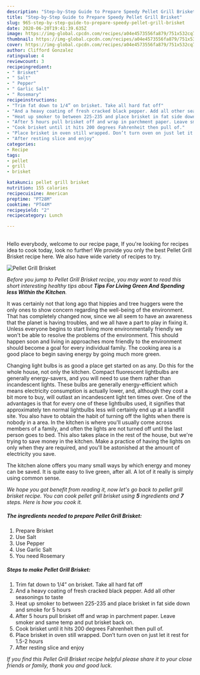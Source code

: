 ```yaml
---
description: "Step-by-Step Guide to Prepare Speedy Pellet Grill Brisket"
title: "Step-by-Step Guide to Prepare Speedy Pellet Grill Brisket"
slug: 965-step-by-step-guide-to-prepare-speedy-pellet-grill-brisket
date: 2020-06-20T19:41:39.635Z
image: https://img-global.cpcdn.com/recipes/a04e4573556fa879/751x532cq70/pellet-grill-brisket-recipe-main-photo.jpg
thumbnail: https://img-global.cpcdn.com/recipes/a04e4573556fa879/751x532cq70/pellet-grill-brisket-recipe-main-photo.jpg
cover: https://img-global.cpcdn.com/recipes/a04e4573556fa879/751x532cq70/pellet-grill-brisket-recipe-main-photo.jpg
author: Clifford Gonzalez
ratingvalue: 4
reviewcount: 3
recipeingredient:
- " Brisket"
- " Salt"
- " Pepper"
- " Garlic Salt"
- " Rosemary"
recipeinstructions:
- "Trim fat down to 1/4” on brisket. Take all hard fat off"
- "And a heavy coating of fresh cracked black pepper. Add all other seasonings to taste"
- "Heat up smoker to between 225-235 and place brisket in fat side down and smoke for 5 hours"
- "After 5 hours pull brisket off and wrap in parchment paper. Leave smoker and same temp and put brisket back on."
- "Cook brisket until it hits 200 degrees Fahrenheit then pull of."
- "Place brisket in oven still wrapped. Don’t turn oven on just let it rest for 1.5-2 hours"
- "After resting slice and enjoy"
categories:
- Recipe
tags:
- pellet
- grill
- brisket

katakunci: pellet grill brisket 
nutrition: 155 calories
recipecuisine: American
preptime: "PT28M"
cooktime: "PT44M"
recipeyield: "2"
recipecategory: Lunch

---
```

<br>
Hello everybody, welcome to our recipe page, If you're looking for recipes idea to cook today, look no further! We provide you only the best Pellet Grill Brisket recipe here. We also have wide variety of recipes to try.
<br>


![Pellet Grill Brisket](https://img-global.cpcdn.com/recipes/a04e4573556fa879/751x532cq70/pellet-grill-brisket-recipe-main-photo.jpg)

<i>Before you jump to Pellet Grill Brisket recipe, you may want to read this short interesting healthy tips about 
<strong>Tips For Living Green And Spending less Within the Kitchen</strong>.</i>
</br>

It was certainly not that long ago that hippies and tree huggers were the only ones to show concern regarding the well-being of the environment. That has completely changed now, since we all seem to have an awareness that the planet is having troubles, and we all have a part to play in fixing it. Unless everyone begins to start living more environmentally friendly we won't be able to resolve the problems of the environment. This should happen soon and living in approaches more friendly to the environment should become a goal for every individual family. The cooking area is a good place to begin saving energy by going much more green.

Changing light bulbs is as good a place get started on as any. Do this for the whole house, not only the kitchen. Compact fluorescent lightbulbs are generally energy-savers, and you will need to use them rather than incandescent lights. These bulbs are generally energy-efficient which means electricity consumption is actually lower, and, although they cost a bit more to buy, will outlast an incandescent light ten times over. One of the advantages is that for every one of these lightbulbs used, it signifies that approximately ten normal lightbulbs less will certainly end up at a landfill site. You also have to obtain the habit of turning off the lights when there is nobody in a area. In the kitchen is where you'll usually come across members of a family, and often the lights are not turned off until the last person goes to bed. This also takes place in the rest of the house, but we're trying to save money in the kitchen. Make a practice of having the lights on only when they are required, and you'll be astonished at the amount of electricity you save.

The kitchen alone offers you many small ways by which energy and money can be saved. It is quite easy to live green, after all. A lot of it really is simply using common sense.


<i>We hope you got benefit from reading it, now let's go back to pellet grill brisket recipe. You can cook pellet grill brisket using <strong>5</strong> ingredients and <strong>7</strong> steps. Here is how you cook it.
</i>

##### The ingredients needed to prepare Pellet Grill Brisket:

1. Prepare  Brisket
1. Use  Salt
1. Use  Pepper
1. Use  Garlic Salt
1. You need  Rosemary


##### Steps to make Pellet Grill Brisket:

1. Trim fat down to 1/4” on brisket. Take all hard fat off
1. And a heavy coating of fresh cracked black pepper. Add all other seasonings to taste
1. Heat up smoker to between 225-235 and place brisket in fat side down and smoke for 5 hours
1. After 5 hours pull brisket off and wrap in parchment paper. Leave smoker and same temp and put brisket back on.
1. Cook brisket until it hits 200 degrees Fahrenheit then pull of.
1. Place brisket in oven still wrapped. Don’t turn oven on just let it rest for 1.5-2 hours
1. After resting slice and enjoy


<i>If you find this Pellet Grill Brisket recipe helpful please share it to your close friends or family, thank you and good luck.</i>
